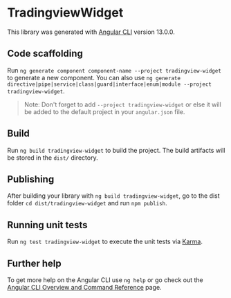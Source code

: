 # TradingviewWidget

This library was generated with [Angular CLI](https://github.com/angular/angular-cli) version 13.0.0.

## Code scaffolding

Run `ng generate component component-name --project tradingview-widget` to generate a new component. You can also use `ng generate directive|pipe|service|class|guard|interface|enum|module --project tradingview-widget`.
> Note: Don't forget to add `--project tradingview-widget` or else it will be added to the default project in your `angular.json` file. 

## Build

Run `ng build tradingview-widget` to build the project. The build artifacts will be stored in the `dist/` directory.

## Publishing

After building your library with `ng build tradingview-widget`, go to the dist folder `cd dist/tradingview-widget` and run `npm publish`.

## Running unit tests

Run `ng test tradingview-widget` to execute the unit tests via [Karma](https://karma-runner.github.io).

## Further help

To get more help on the Angular CLI use `ng help` or go check out the [Angular CLI Overview and Command Reference](https://angular.io/cli) page.
